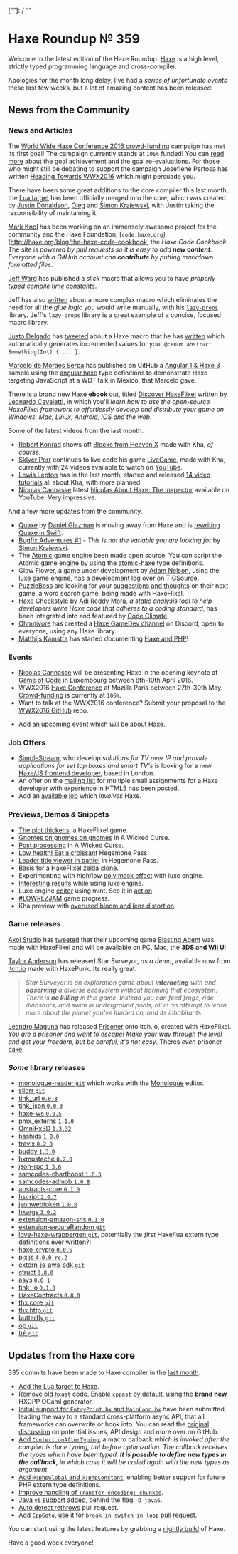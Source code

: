 [_template]: ../templates/roundup.html
[date]: / "2016-04-07 09:05:00"
[modified]: / "2016-04-07 11:01:00"
[published]: / "2016-04-07 09:05:00"
[“”]: / “”

# Haxe Roundup № 359

Welcome to the latest edition of the Haxe Roundup. [Haxe](http://haxe.org/?utm_source=haxe.io) is a high level, strictly typed programming language and cross-compiler.

Apologies for the month long delay, I've had a _series of unfortunate events_ these last few weeks, but a lot of amazing content has been released!

## News from the Community

### News and Articles

The [World Wide Haxe Conference 2016 crowd-funding](https://en.ulule.com/wwx2016/) campaign has met its first goal! The campaign currently stands at `106%` funded! You can [read more](https://www.ulule.com/wwx2016/news/goal-achievment-and-reevaluation-100128/) about the goal achievement and the goal re-evaluations. For those who
might still be debating to support the campaign Josefiene Pertosa has written
[Heading Towards WWX2016](http://haxe.org/blog/heading-towards-wwx-2016) which might persuade you.

There have been some great additions to the core compiler this last month,
the [Lua target](https://twitter.com/skial/status/716580549549273088) has been officially merged into the core, which was created by [Justin Donaldson](https://twitter.com/omgjjd), [Oleg](https://twitter.com/PeyTyPeyTy) and [Simon Krajewski](https://github.com/Simn), with Justin taking the responsibility of maintaining it.

[Mark Knol](https://twitter.com/mknol) has been working on an immensely awesome project for the community and the 
Haxe Foundation, [`code.haxe.org`](http://haxe.org/blog/the-haxe-code-cookbook, the _Haxe Code Cookbook_. The site is _powered by pull requests so it is easy to add **new content**. Everyone with a GitHub account can **contribute** by putting markdown formatted files_.

[Jeff Ward](https://twitter.com/Jeff__Ward) has published a _slick_ macro
that allows you to have _properly typed [compile time constants](https://gist.github.com/jcward/4669dd9f1e79948d6a5e)_.

Jeff has also [written](http://jcward.com/Less+Glue+via+Haxe+Macro+Lazy+Props) about a more complex macro which eliminates the need 
for all the _glue logic_ you would write manually, with his [`lazy-props`](https://github.com/jcward/lazy-props) library. Jeff's `lazy-props` library is a great example of a concise, focused macro library.

[Justo Delgado](https://twitter.com/jdbaudi) has [tweeted](https://twitter.com/jdbaudi/status/715336534623436801) about a Haxe macro that he has [written](https://gist.github.com/mrcdk/c2579e2031baec4a218bab06bb7e4c87) which automatically generates incremented values for your
`@:enum abstract Something(Int) { ... }`.

[Marcelo de Moraes Serpa](https://github.com/fullofcaffeine) has published
on GitHub a [Angular 1 & Haxe 3](https://github.com/fullofcaffeine/hx_angular_helloword) sample using
the [angular.haxe](https://github.com/frabbit/angular.haxe) type definitions to demonstrate Haxe targeting JavaScript at a WDT talk in Mexico, that Marcelo gave.

There is a brand new Haxe **~~e~~book** out, titled [Discover HaxeFlixel](http://discover-haxeflixel.com/) written by [Leonardo Cavaletti](https://twitter.com/leongotgame), in which you'll _learn how to use the open-source HaxeFlixel framework to effortlessly develop and distribute your game on Windows, Mac, Linux, Android, IOS and the web_.

Some of the latest videos from the last month.

- [Robert Konrad](https://twitter.com/robdangerous) shows off [Blocks from Heaven X](https://www.youtube.com/watch?v=h09sHW3oVxE) made with Kha, _of course_.
- [Sklyer Parr](https://twitter.com/_wrongkiddied) continues to live code his game [LiveGame](https://github.com/skylerparr/LiveGame), made with Kha, currently with 24 videos available to watch on [YouTube](https://www.youtube.com/playlist?list=PL6F_5y-xGOqP8ZhKe3zvJEZbs7ar1TKJ6).
- [Lewis Lepton](https://twitter.com/lewislepton) has in the last month, started and released [14 video tutorials](https://www.youtube.com/playlist?list=PL4neAtv21WOmmR5mKb7TQvEQHpMh1h0po&nohtml5=False) all about Kha, with more planned.
- [Nicolas Cannasse](https://twitter.com/ncannasse) latest [Nicolas About Haxe: The Inspector](https://www.youtube.com/watch?v=K8g-1dkBrxk) available on YouTube. Very impressive.

And a few more updates from the community.

- [Quaxe](https://github.com/therealglazou/dom4) by [Daniel Glazman](https://twitter.com/glazou) is moving away from Haxe and is [rewriting Quaxe in Swift](http://quaxe.org/index.php?post/2016/03/16/Quaxe-reborn).
- [Bugfix Adventures #1](http://haxe.org/blog/this-is-not-the-variable-you-are-looking-for) - _This is not the variable you are looking for_ by [Simon Krajewski](https://github.com/Simn).
- The [Atomic](http://atomicgameengine.com/) game engine been made open source. You can script the Atomic game engine by using the [atomic-haxe](https://github.com/rsredsq/atomic-haxe) type definitions.
- Glow Flower, a game under development by [Adam Nelson](https://twitter.com/hexdie), using the luxe game engine, has a [development log](https://forums.tigsource.com/index.php?topic=54208.msg1229736) over on TIGSource.
- [PuzzleBoss](https://twitter.com/FouedLat) are looking for your [suggestions and thoughts](https://www.reddit.com/r/AndroidGaming/comments/4ckgd6/indev_word_search_app_and_indie_game_dev_looking/) on their next game, a word search game, being made with HaxeFlixel.
- [Haxe Checkstyle](https://github.com/HaxeCheckstyle/haxe-checkstyle) by [Adi Reddy Mora](https://twitter.com/adireddy), _a static analysis tool to help developers write Haxe code that adheres to a coding standard_, has been integrated into and featured by [Code Climate](https://codeclimate.com/engines).
- [Ohmnivore](https://twitter.com/4_AM_Games) has created a [Haxe GameDev channel](https://discordapp.com/invite/0uEuWH3spjck73Lo) on Discord, open to everyone, using any Haxe library.
- [Matthijs Kamstra](https://twitter.com/MatthijsKamstra) has started documenting [Haxe and PHP](https://matthijskamstra.github.io/haxephp/index.html)!

### Events

- [Nicolas Cannasse](https://twitter.com/ncannasse) will be presenting Haxe in the opening keynote at [Game of Code](http://www.gameofcode.eu/) in Luxembourg between 8th-10th April 2016.
- WWX2016 [Haxe Conference](http://wwx.silexlabs.org/2016/) at Mozilla Paris between 27th-30th May. [Crowd-funding](https://en.ulule.com/wwx2016/) is currently at `106%`.
- Want to talk at the WWX2016 conference? Submit your proposal to the [WWX2016 GitHub](https://github.com/silexlabs/wwx2016/#talks-workshops-hackathons) repo.
+	Add an [upcoming event](https://github.com/skial/haxe.io/labels/events) which _will_ be about Haxe.

### Job Offers

- [SimpleStream](http://www.simplestream.com/), who develop _solutions for TV over IP and provide applications for set top boxes and smart TV's_ is looking for a new [Haxe/JS frontend developer](https://groups.google.com/forum/#!msg/haxelang/BAGFqQjSSOE/PlwiZfQtGQAJ), based in London.
- An offer on the [mailing list](https://groups.google.com/d/msg/haxelang/4WsCklQJXi0/GLuP8VzmAQAJ) for multiple small assignments for a Haxe developer with experience in HTML5 has been posted.
- Add an [available job](https://github.com/skial/haxe.io/labels/jobs) which _involves_ Haxe.

### Previews, Demos & Snippets

- [The plot thickens](https://twitter.com/carpetwurm/status/714976820173606912), a HaxeFlixel game.
- [Gnomes on gnomes on gnomes](https://twitter.com/ericmbernier/status/715009500885999616) in A Wicked Curse.
- [Post processing](https://twitter.com/ericmbernier/status/715708616372826113) in A Wicked Curse.
- [Low health! Eat a croissant](https://twitter.com/ingenoire/status/716029637831356418) Hegemone Pass.
- [Leader title viewer in battle!](https://twitter.com/ingenoire/status/718179565970059264) in Hegemone Pass.
- Basis for a HaxeFlixel [zelda clone](https://twitter.com/carpetwurm/status/716485528544157700).
- Experimenting with high/low [poly mask effect](https://twitter.com/bennpowell/status/715220742850404353) with luxe engine.
- [Interesting results](https://twitter.com/EdoardoLopes/status/716336483024642048) while using luxe engine.
- Luxe engine [editor](https://twitter.com/nico_m__/status/716489958664441860) using mínt. See it in [action](https://twitter.com/nico_m__/status/716736072806322176).
- [#LOWREZJAM](https://twitter.com/RevoluGame/status/716314506524299264) game progress.
- Kha preview with [overused bloom and lens distortion](https://twitter.com/luboslenco/status/716644219998314497).

### Game releases

[Axol Studio](https://twitter.com/AxolStudio) has [tweeted](https://twitter.com/AxolStudio/status/717326186028859394) that their upcoming game [Blasting Agent](http://blastingagent.com/) was made with HaxeFlixel and will be available on PC, Mac, the **[3DS](https://twitter.com/RatalaikaGames/status/716558449589534720) and [Wii U](https://twitter.com/RatalaikaGames/status/718120184444268549)**!

[Taylor Anderson](https://slimefriend.itch.io/) has released Star Surveyor, _as a demo_, available now from [itch.io](https://slimefriend.itch.io/star-surveyor) made with HaxePunk. Its really great.

> _Star Surveyor is an exploration game about **interacting** with and **observing** a diverse ecosystem without harming that ecosystem. There is **no killing** in this game. Instead you can feed frogs, ride dinosaurs, and swim in underground pools, all in an attempt to learn more about the planet you've landed on, and its inhabitants_.

[Leandro Maguna](https://twitter.com/madnotdead) has released [Prisoner](https://madnotdead.itch.io/prisoner) onto itch.io, created with HaxeFlixel. _You are a prisoner and want to escape! Make your way through the level and get your freedom, but be careful, it's not easy_. Theres _even_ prisoner [cake](https://twitter.com/madnotdead/status/715032625052835842).

### *Some* library releases

- [monologue-reader `git`](https://github.com/larsiusprime/monologue-reader) which works with the [Monologue](https://github.com/nospoone/monologue) editor.
- [slidrr `git`](https://github.com/MatthijsKamstra/slidrr)
- [tink_url `0.0.3`](http://lib.haxe.org/p/tink_url)
- [tink_json `0.0.3`](http://lib.haxe.org/p/tink_json)
- [haxe-ws `0.0.5`](http://lib.haxe.org/p/haxe-ws)
- [pmx_externs `1.1.0`](http://lib.haxe.org/p/pmx_externs)
- [OmniHx3D `1.3.32`](http://lib.haxe.org/p/OmniHx3D)
- [hashids `1.0.0`](http://lib.haxe.org/p/hashids)
- [travix `0.2.0`](http://lib.haxe.org/p/travix)
- [buddy `1.3.0`](http://lib.haxe.org/p/buddy)
- [hxmustache `0.2.0`](http://lib.haxe.org/p/hxmustache)
- [json-rpc `1.3.6`](http://lib.haxe.org/p/json-rpc)
- [samcodes-chartboost `1.0.3`](http://lib.haxe.org/p/samcodes-chartboost)
- [samcodes-admob `1.0.8`](http://lib.haxe.org/p/samcodes-admob)
- [abstracts-core `0.1.0`](http://lib.haxe.org/p/abstracts-core)
- [hscript `2.0.7`](http://lib.haxe.org/p/hscript)
- [jsonwebtoken `1.0.0`](http://lib.haxe.org/p/jsonwebtoken)
- [hxargs `3.0.2`](http://lib.haxe.org/p/hxargs)
- [extension-amazon-sns `0.1.0`](http://lib.haxe.org/p/extension-amazon-sns)
- [extension-secureRandom `git`](https://github.com/thomasuster/extension-secureRandom)
- [love-haxe-wrappergen `git`](https://github.com/bartbes/love-haxe-wrappergen), potentially the _first_ Haxe/lua extern type definitions ever written?!
- [haxe-crypto `0.0.5`](http://lib.haxe.org/p/haxe-crypto)
- [pixijs `4.0.0-rc.2`](http://lib.haxe.org/p/pixijs)
- [extern-js-aws-sdk `git`](https://github.com/ExternKit/extern-js-aws-sdk)
- [struct `0.8.0`](http://lib.haxe.org/p/struct)
- [asys `0.0.1`](http://lib.haxe.org/p/asys)
- [tink_io `0.1.0`](http://lib.haxe.org/p/tink_io)
- [HaxeContracts `0.8.0`](http://lib.haxe.org/p/HaxeContracts)
- [thx.core `git`](https://github.com/fponticelli/thx.core)
- [thx.http `git`](https://github.com/fponticelli/thx.http)
- [butterfly `git`](https://github.com/ashes999/butterfly/releases/tag/v0.3)
- [op `git`](https://github.com/skial/op)
- [trè `git`](https://github.com/skial/tre)

## Updates from the Haxe core

335 commits have been made to Haxe compiler in the [last month].

- [Add the Lua target to Haxe](https://github.com/HaxeFoundation/haxe/pull/5020).
- [Remove old `hxast` code](https://github.com/HaxeFoundation/haxe/commit/52fa932adae06421378e2d32aaf693acfb97f9d1). Enable `cppast` by default, using the **brand new** HXCPP OCaml generator.
- [Initial support for `EntryPoint.hx` and `MainLoop.hx`](https://github.com/HaxeFoundation/haxe/pull/5017) have been submitted, leading the way to a standard cross-platform async API, that all frameworks can overwrite or hook into. You can read the [original discussion](https://github.com/HaxeFoundation/haxe/issues/3075) on potential issues, API design and more over on GitHub.
- [Add `Context.onAfterTyping`](https://github.com/HaxeFoundation/haxe/commit/6deb765490e90e3f00c88efc6856342105c6034f), a macro callback _which is invoked after the compiler is done typing, but before optimization. The callback receives the types which have been typed. **It is possible to define new types in the callback**, in which case it will be called again with the new types as argument_.
- [Add `@:phpGlobal` and `@:phpConstant`](https://github.com/HaxeFoundation/haxe/pull/5071), enabling better support for future PHP extern type definitions.
- [Improve handling of `Transfer-encoding: chunked`](https://github.com/HaxeFoundation/haxe/pull/5021).
- [Java `v6` support added](https://github.com/HaxeFoundation/haxe/issues/4220#issuecomment-204995192), behind the flag `-D java6`.
- [Auto detect rethrows](https://github.com/HaxeFoundation/haxe/pull/5001) pull request.
- [Add `CppGoto`, use it for `break-in-switch-in-loop`](https://github.com/HaxeFoundation/haxe/pull/5079) pull request.

You can start using the latest features by grabbing a [nightly build] of Haxe.

Have a good week everyone!

[last month]: https://github.com/issues?utf8=%E2%9C%93&q=closed%3A2016-03-08..2016-04-06+org%3Ahaxefoundation+is%3Aclosed+
[issues]: https://github.com/issues?utf8=%E2%9C%93&q=language%3Ahaxe+language%3Ac%2B%2B+language%3Ac+org%3Ahaxefoundation+org%3Aopenfl+org%3Asnowkit+org%3AKTXSoftware+org%3Ahaxeflixel+org%3Ahaxepunk+org%3Anmehost+org%3Ahaxeui+org%3Ahaxetink+org%3Anative-toolkit+org%3AStencyl+repo%3Ahaxe-js-kit+user%3Aunderscorediscovery+is%3Aclosed+closed%3A2016-03-08..2016-04-06+
[nightly build]: http://build.haxe.org
